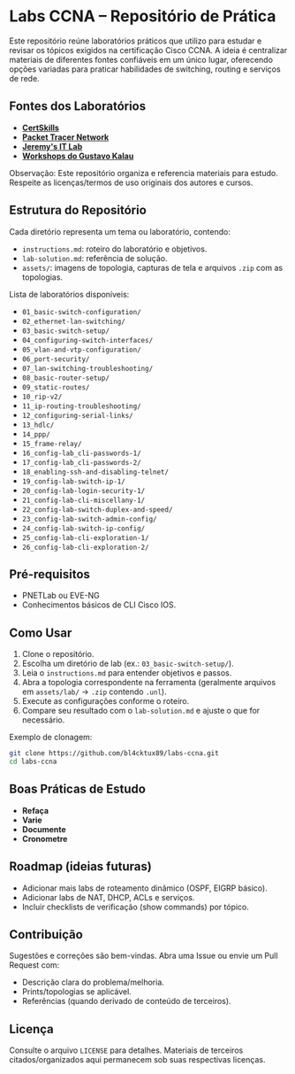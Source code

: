 # Labs CCNA – Repositório de Prática

Este repositório reúne laboratórios práticos que utilizo para estudar e revisar os tópicos exigidos na certificação Cisco CCNA. A ideia é centralizar materiais de diferentes fontes confiáveis em um único lugar, oferecendo opções variadas para praticar habilidades de switching, routing e serviços de rede.

## Fontes dos Laboratórios

- **[CertSkills](https://www.certskills.com)**
- **[Packet Tracer Network](https://www.packettracernetwork.com)**
- **[Jeremy's IT Lab](https://www.jeremysitlab.com)**
- **[Workshops do Gustavo Kalau](https://www.youtube.com/@GustavoKalau/playlists)**

Observação: Este repositório organiza e referencia materiais para estudo. Respeite as licenças/termos de uso originais dos autores e cursos.

## Estrutura do Repositório

Cada diretório representa um tema ou laboratório, contendo:

- `instructions.md`: roteiro do laboratório e objetivos.
- `lab-solution.md`: referência de solução.
- `assets/`: imagens de topologia, capturas de tela e arquivos `.zip` com as topologias.

Lista de laboratórios disponíveis:

- `01_basic-switch-configuration/`
- `02_ethernet-lan-switching/`
- `03_basic-switch-setup/`
- `04_configuring-switch-interfaces/`
- `05_vlan-and-vtp-configuration/`
- `06_port-security/`
- `07_lan-switching-troubleshooting/`
- `08_basic-router-setup/`
- `09_static-routes/`
- `10_rip-v2/`
- `11_ip-routing-troubleshooting/`
- `12_configuring-serial-links/`
- `13_hdlc/`
- `14_ppp/`
- `15_frame-relay/`
- `16_config-lab_cli-passwords-1/`
- `17_config-lab_cli-passwords-2/`
- `18_enabling-ssh-and-disabling-telnet/`
- `19_config-lab-switch-ip-1/`
- `20_config-lab-login-security-1/`
- `21_config-lab-cli-miscellany-1/`
- `22_config-lab-switch-duplex-and-speed/`
- `23_config-lab-switch-admin-config/`
- `24_config-lab-switch-ip-config/`
- `25_config-lab-cli-exploration-1/`
- `26_config-lab-cli-exploration-2/`

## Pré-requisitos

- PNETLab ou EVE-NG
- Conhecimentos básicos de CLI Cisco IOS.

## Como Usar

1. Clone o repositório.
2. Escolha um diretório de lab (ex.: `03_basic-switch-setup/`).
3. Leia o `instructions.md` para entender objetivos e passos.
4. Abra a topologia correspondente na ferramenta (geralmente arquivos em `assets/lab/` → `.zip` contendo `.unl`).
5. Execute as configurações conforme o roteiro.
6. Compare seu resultado com o `lab-solution.md` e ajuste o que for necessário.

Exemplo de clonagem:

```bash
git clone https://github.com/bl4cktux89/labs-ccna.git
cd labs-ccna
```

## Boas Práticas de Estudo

- **Refaça**
- **Varie**
- **Documente**
- **Cronometre**

## Roadmap (ideias futuras)

- Adicionar mais labs de roteamento dinâmico (OSPF, EIGRP básico).
- Adicionar labs de NAT, DHCP, ACLs e serviços.
- Incluir checklists de verificação (show commands) por tópico.

## Contribuição

Sugestões e correções são bem-vindas. Abra uma Issue ou envie um Pull Request com:

- Descrição clara do problema/melhoria.
- Prints/topologias se aplicável.
- Referências (quando derivado de conteúdo de terceiros).

## Licença

Consulte o arquivo `LICENSE` para detalhes. Materiais de terceiros citados/organizados aqui permanecem sob suas respectivas licenças.
